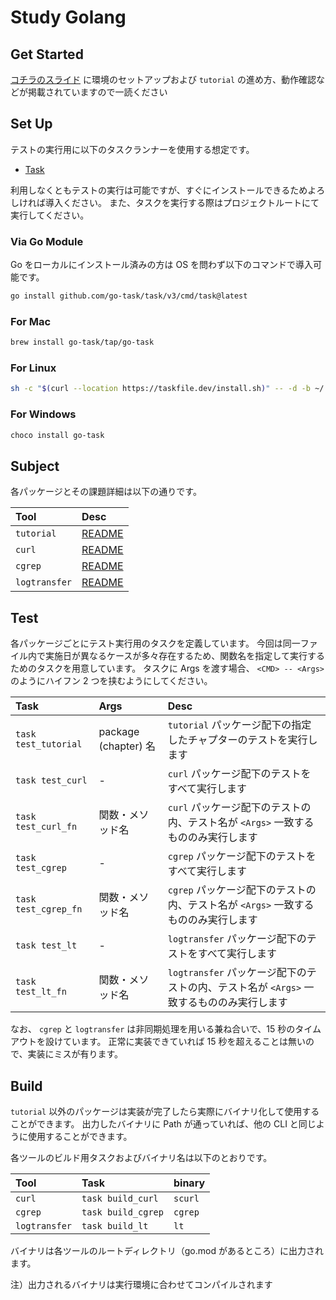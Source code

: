 # Study Golang

## Get Started

[コチラのスライド](./docs/marp/installation.html) に環境のセットアップおよび `tutorial` の進め方、動作確認などが掲載されていますので一読ください

## Set Up

テストの実行用に以下のタスクランナーを使用する想定です。

- [Task](https://taskfile.dev/)

利用しなくともテストの実行は可能ですが、すぐにインストールできるためよろしければ導入ください。
また、タスクを実行する際はプロジェクトルートにて実行してください。

### Via Go Module

Go をローカルにインストール済みの方は OS を問わず以下のコマンドで導入可能です。

```bash
go install github.com/go-task/task/v3/cmd/task@latest
```

### For Mac

```bash
brew install go-task/tap/go-task
```

### For Linux

```bash
sh -c "$(curl --location https://taskfile.dev/install.sh)" -- -d -b ~/.local/bin
```

### For Windows

```bash
choco install go-task
```

## Subject

各パッケージとその課題詳細は以下の通りです。

| Tool          | Desc                              |
| :------------ | :-------------------------------- |
| `tutorial`    | [README](./tutorial/README.md)    |
| `curl`        | [README](./curl/README.md)        |
| `cgrep`       | [README](./cgrep/README.md)       |
| `logtransfer` | [README](./logtransfer/README.md) |

## Test

各パッケージごとにテスト実行用のタスクを定義しています。
今回は同一ファイル内で実施日が異なるケースが多々存在するため、関数名を指定して実行するためのタスクを用意しています。
タスクに Args を渡す場合、 `<CMD> -- <Args>` のようにハイフン 2 つを挟むようにしてください。

| Task                 | Args                 | Desc                                                                                     |
| :------------------- | :------------------- | :--------------------------------------------------------------------------------------- |
| `task test_tutorial` | package (chapter) 名 | `tutorial` パッケージ配下の指定したチャプターのテストを実行します                        |
| `task test_curl`     | -                    | `curl` パッケージ配下のテストをすべて実行します                                          |
| `task test_curl_fn`  | 関数・メソッド名     | `curl` パッケージ配下のテストの内、テスト名が `<Args>` 一致するもののみ実行します        |
| `task test_cgrep`    | -                    | `cgrep` パッケージ配下のテストをすべて実行します                                         |
| `task test_cgrep_fn` | 関数・メソッド名     | `cgrep` パッケージ配下のテストの内、テスト名が `<Args>` 一致するもののみ実行します       |
| `task test_lt`       | -                    | `logtransfer` パッケージ配下のテストをすべて実行します                                   |
| `task test_lt_fn`    | 関数・メソッド名     | `logtransfer` パッケージ配下のテストの内、テスト名が `<Args>` 一致するもののみ実行します |

なお、 `cgrep` と `logtransfer` は非同期処理を用いる兼ね合いで、15 秒のタイムアウトを設けています。
正常に実装できていれば 15 秒を超えることは無いので、実装にミスが有ります。

## Build

`tutorial` 以外のパッケージは実装が完了したら実際にバイナリ化して使用することができます。
出力したバイナリに Path が通っていれば、他の CLI と同じように使用することができます。

各ツールのビルド用タスクおよびバイナリ名は以下のとおりです。

| Tool          | Task               | binary  |
| :------------ | :----------------- | :------ |
| `curl`        | `task build_curl`  | `scurl` |
| `cgrep`       | `task build_cgrep` | `cgrep` |
| `logtransfer` | `task build_lt`    | `lt`    |

バイナリは各ツールのルートディレクトリ（go.mod があるところ）に出力されます。

注）出力されるバイナリは実行環境に合わせてコンパイルされます

